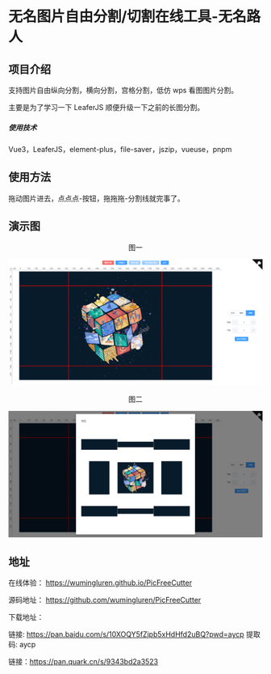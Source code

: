 # 无名图片自由分割/切割在线工具-无名路人

## 项目介绍

支持图片自由纵向分割，横向分割，宫格分割，低仿 wps 看图图片分割。

主要是为了学习一下 LeaferJS 顺便升级一下之前的长图分割。

##### 使用技术

Vue3，LeaferJS，element-plus，file-saver，jszip，vueuse，pnpm

## 使用方法

拖动图片进去，点点点-按钮，拖拖拖-分割线就完事了。

## 演示图

<center> 图一 </center>

![图一](./演示图/图一.jpg)

<center> 图二 </center>

![图二](./演示图/图二.png)

## 地址

在线体验：
https://wumingluren.github.io/PicFreeCutter

源码地址：
https://github.com/wumingluren/PicFreeCutter

下载地址：

链接: https://pan.baidu.com/s/10XOQY5fZjpb5xHdHfd2uBQ?pwd=aycp 提取码: aycp 


链接：https://pan.quark.cn/s/9343bd2a3523